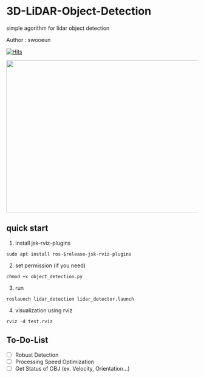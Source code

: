 # 3D-LiDAR-Object-Detection

simple agorithm for lidar object detection

Author : swooeun

[![Hits](https://hits.seeyoufarm.com/api/count/incr/badge.svg?url=https%3A%2F%2Fgithub.com%2FSeungw0o%2F3D-LiDAR-Object-Detection&count_bg=%2379C83D&title_bg=%23555555&icon=&icon_color=%23E7E7E7&title=hits&edge_flat=false)](https://hits.seeyoufarm.com)

<center><img src="https://user-images.githubusercontent.com/71008546/226229662-922bf5cc-5e1c-49fe-9d57-0d09a1c985f7.gif" width="600" height="400"></center>

## quick start 
1. install jsk-rviz-plugins<br/>
```
sudo apt install ros-$release-jsk-rviz-plugins
```

2. set permission (if you need) <br/>
```
chmod +x object_detection.py
```

3. run
```
roslaunch lidar_detection lidar_detector.launch
```

4. visualization using rviz
```
rviz -d test.rviz
```

## To-Do-List
- [ ] Robust Detection
- [ ] Processing Speed Optimization
- [ ] Get Status of OBJ (ex. Velocity, Orientation...)
